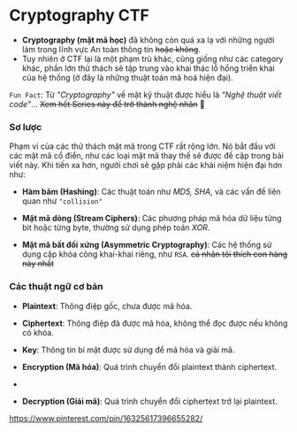 
# Cryptography CTF 
* **Cryptography (mật mã học)** đã không còn quá xa lạ với những người làm trong lĩnh vực An toàn thông tin ~~hoặc không~~. 
* Tuy nhiên ở CTF lại là một phạm trù khác, cũng giống như các category khác, phần lớn thử thách sẽ tập trung vào khai thác lỗ hổng triển khai của hệ thống (ở đây là những thuật toán mã hoá hiện đại). 

`Fun Fact`: Từ _"Cryptography"_ về mặt kỹ thuật được hiểu là _"Nghệ thuật viết code"_... ~~Xem hết Series này để trở thành nghệ nhân~~ 🌝

### Sơ lược 

Phạm vi của các thử thách mật mã trong CTF rất rộng lớn. Nó bắt đầu với các mật mã cổ điển, như các loại mật mã thay thế sẽ được đề cập trong bài viết này. Khi tiến xa hơn, người chơi sẽ gặp phải các khái niệm hiện đại hơn như:   

- **Hàm băm (Hashing)**: Các thuật toán như _MD5, SHA_, và các vấn đề liên quan như ``"collision"``

- **Mật mã dòng (Stream Ciphers)**: Các phương pháp mã hóa dữ liệu từng bit hoặc từng byte, thường sử dụng phép toán _XOR_. 
- **Mật mã bất đối xứng (Asymmetric Cryptography)**: Các hệ thống sử dụng cặp khóa công khai-khai riêng, như `RSA`. ~~cá nhân tôi thích con hàng này nhất~~  

### Các thuật ngữ cơ bản
-   **Plaintext**: Thông điệp gốc, chưa được mã hóa.

-   **Ciphertext**: Thông điệp đã được mã hóa, không thể đọc được nếu không có khóa.

-   **Key**: Thông tin bí mật được sử dụng để mã hóa và giải mã.

-   **Encryption (Mã hóa)**: Quá trình chuyển đổi plaintext thành ciphertext.
-   
-   **Decryption (Giải mã)**: Quá trình chuyển đổi ciphertext trở lại plaintext.

  https://www.pinterest.com/pin/16325617396655282/
